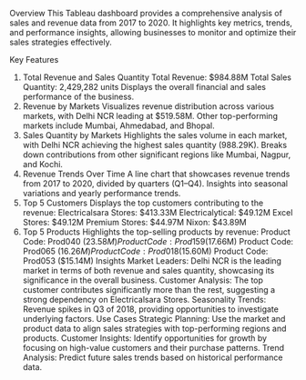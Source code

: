 Overview
This Tableau dashboard provides a comprehensive analysis of sales and revenue data from 2017 to 2020. It highlights key metrics, trends, and performance insights, allowing businesses to monitor and optimize their sales strategies effectively.

Key Features
1. Total Revenue and Sales Quantity
Total Revenue: $984.88M
Total Sales Quantity: 2,429,282 units
Displays the overall financial and sales performance of the business.
2. Revenue by Markets
Visualizes revenue distribution across various markets, with Delhi NCR leading at $519.58M.
Other top-performing markets include Mumbai, Ahmedabad, and Bhopal.
3. Sales Quantity by Markets
Highlights the sales volume in each market, with Delhi NCR achieving the highest sales quantity (988.29K).
Breaks down contributions from other significant regions like Mumbai, Nagpur, and Kochi.
4. Revenue Trends Over Time
A line chart that showcases revenue trends from 2017 to 2020, divided by quarters (Q1–Q4).
Insights into seasonal variations and yearly performance trends.
5. Top 5 Customers
Displays the top customers contributing to the revenue:
Electricalsara Stores: $413.33M
Electricalytical: $49.12M
Excel Stores: $49.12M
Premium Stores: $44.97M
Nixon: $43.89M
6. Top 5 Products
Highlights the top-selling products by revenue:
Product Code: Prod040 ($23.58M)
Product Code: Prod159 ($17.66M)
Product Code: Prod065 ($16.26M)
Product Code: Prod018 ($15.60M)
Product Code: Prod053 ($15.14M)
Insights
Market Leaders: Delhi NCR is the leading market in terms of both revenue and sales quantity, showcasing its significance in the overall business.
Customer Analysis: The top customer contributes significantly more than the rest, suggesting a strong dependency on Electricalsara Stores.
Seasonality Trends: Revenue spikes in Q3 of 2018, providing opportunities to investigate underlying factors.
Use Cases
Strategic Planning: Use the market and product data to align sales strategies with top-performing regions and products.
Customer Insights: Identify opportunities for growth by focusing on high-value customers and their purchase patterns.
Trend Analysis: Predict future sales trends based on historical performance data.
